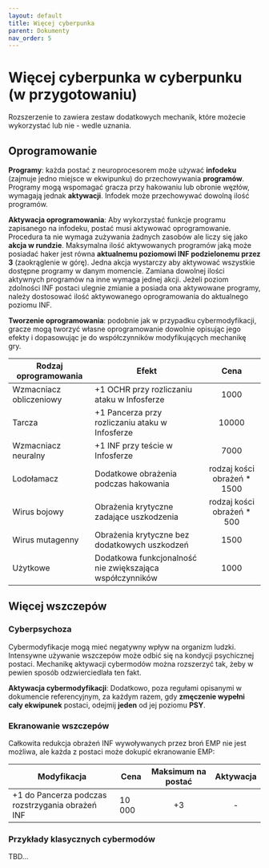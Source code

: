 ```yaml
---
layout: default
title: Więcej cyberpunka
parent: Dokumenty
nav_order: 5
---
```


# Więcej cyberpunka w cyberpunku (w przygotowaniu)

Rozszerzenie to zawiera zestaw dodatkowych mechanik, które możecie wykorzystać lub nie - wedle uznania.

## Oprogramowanie

**Programy**: każda postać z neuroprocesorem może używać **infodeku** (zajmuje jedno miejsce w ekwipunku) do przechowywania **programów**. Programy mogą wspomagać gracza przy hakowaniu lub obronie węzłów, wymagają jednak **aktywacji**.  Infodek może przechowywać dowolną ilość programów.

**Aktywacja oprogramowania**: Aby wykorzystać funkcje programu zapisanego na infodeku, postać musi aktywować oprogramowanie. Procedura ta nie wymaga zużywania żadnych zasobów ale liczy się jako **akcja w rundzie**. Maksymalna ilość aktywowanych programów jaką może posiadać haker jest równa **aktualnemu poziomowi INF podzielonemu przez 3** (zaokrąglenie w górę). Jedna akcja wystarczy aby aktywować wszystkie dostępne programy w danym momencie. Zamiana dowolnej ilości aktywnych programów na inne wymaga jednej akcji.
Jeżeli poziom zdolności INF postaci ulegnie zmianie a posiada ona aktywowane programy, należy dostosować ilość aktywowanego oprogramowania do aktualnego poziomu INF.

**Tworzenie oprogramowania**: podobnie jak w przypadku cybermodyfikacji, gracze mogą tworzyć własne oprogramowanie dowolnie opisując jego efekty i dopasowując je do współczynników modyfikujących mechanikę gry.

| Rodzaj oprogramowania   | Efekt                                                    |            Cena             |
| ----------------------- | -------------------------------------------------------- | :-------------------------: |
| Wzmacniacz obliczeniowy | +1 OCHR przy rozliczaniu ataku w Infosferze              |            1000             |
| Tarcza                  | +1 Pancerza przy rozliczaniu ataku w Infosferze          |            10000            |
| Wzmacniacz neuralny     | +1 INF przy teście w Infosferze                          |            7000             |
| Lodołamacz              | Dodatkowe obrażenia podczas hakowania                    | rodzaj kości obrażeń * 1500 |
| Wirus bojowy            | Obrażenia krytyczne zadające uszkodzenia                 | rodzaj kości obrażeń * 500  |
| Wirus mutagenny         | Obrażenia krytyczne bez dodatkowych uszkodzeń            |            1500             |
| Użytkowe                | Dodatkowa funkcjonalność nie zwiększająca współczynników |            1000             |

## Więcej wszczepów

### Cyberpsychoza

Cybermodyfikacje mogą mieć negatywny wpływ na organizm ludzki. Intensywne używanie wszczepów może odbić się na kondycji psychicznej postaci. Mechanikę aktywacji cybermodów można rozszerzyć tak, żeby w pewien sposób odzwierciedlała ten fakt.

**Aktywacja cybermodyfikacji**: Dodatkowo, poza regułami opisanymi w dokumencie referencyjnym, za każdym razem, gdy **zmęczenie wypełni cały ekwipunek** postaci, odejmij **jeden** od jej poziomu **PSY**.

### Ekranowanie wszczepów

Całkowita redukcja obrażeń INF wywoływanych przez broń EMP nie jest możliwa, ale każda z postaci może dokupić ekranowanie EMP:

| Modyfikacja                                      | Cena   | Maksimum na postać | Aktywacja |
| ------------------------------------------------ | ------ | :----------------: | :-------: |
| +1 do Pancerza podczas rozstrzygania obrażeń INF | 10 000 |         +3         |     -     |


### Przykłady klasycznych cybermodów

TBD...
